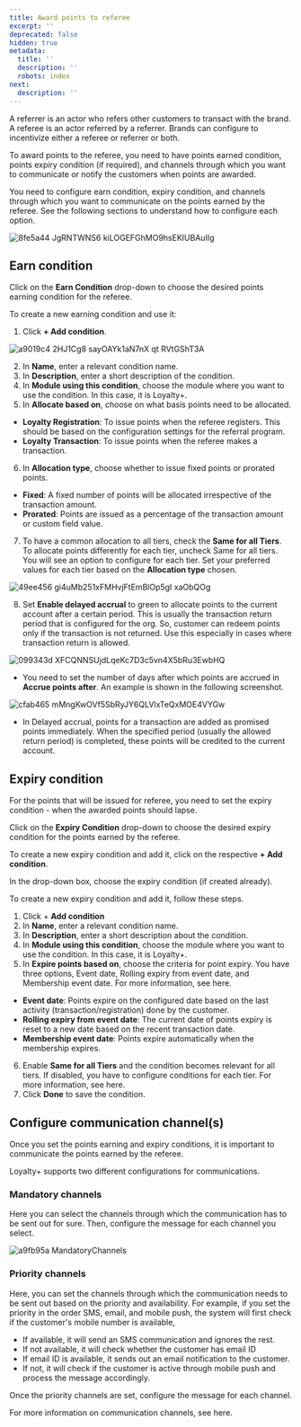 ```yaml
---
title: Award points to referee
excerpt: ''
deprecated: false
hidden: true
metadata:
  title: ''
  description: ''
  robots: index
next:
  description: ''
---
```

A referrer is an actor who refers other customers to transact with the brand. A referee is an actor referred by a referrer. Brands can configure to incentivize either a referee or referrer or both.

To award points to the referee, you need to have points earned condition, points expiry condition (if required), and channels through which you want to communicate or notify the customers when points are awarded.

You need to configure earn condition, expiry condition, and channels through which you want to communicate on the points earned by the referee. See the following sections to understand how to configure each option. 

![8fe5a44 JgRNTWNS6 kiLOGEFGhMO9hsEKIUBAuIIg](https://files.readme.io/8fe5a44-JgRNTWNS6_kiLOGEFGhMO9hsEKIUBAuIIg.png)

## Earn condition

Click on the **Earn Condition** drop-down to choose the desired points earning condition for the referee. 

To create a new earning condition and use it:  

1. Click **+ Add condition**.  

![a9019c4 2HJ1Cg8 sayOAYk1aN7nX qt RVtGShT3A](https://files.readme.io/a9019c4-2HJ1Cg8_sayOAYk1aN7nX_qt-RVtGShT3A.png)

2. In **Name**, enter a relevant condition name.
3. In **Description**, enter a short description of the condition.
4. In **Module using this condition**, choose the module where you want to use the condition. In this case, it is Loyalty+.
5. In **Allocate based on**, choose on what basis points need to be allocated.

* **Loyalty Registration**: To issue points when the referee registers. This should be based on the configuration settings for the referral program.
* **Loyalty Transaction**: To issue points when the referee makes a transaction. 

6. In **Allocation type**, choose whether to issue fixed points or prorated points. 

* **Fixed**: A fixed number of points will be allocated irrespective of the transaction amount.
* **Prorated**: Points are issued as a percentage of the transaction amount or custom field value.

7. To have a common allocation to all tiers, check the **Same for all Tiers**.\
   To allocate points differently for each tier, uncheck Same for all tiers. You will see an option to configure for each tier. Set your preferred values for each tier based on the **Allocation type** chosen. 

![49ee456 gi4uMb251xFMHvjFtEmBlOp5gI xaObQOg](https://files.readme.io/49ee456-gi4uMb251xFMHvjFtEmBlOp5gI_xaObQOg.png)

8. Set **Enable delayed accrual** to green to allocate points to the current account after a certain period. This is usually the transaction return period that is configured for the org. So, customer can redeem points only if the transaction is not returned. Use this especially in cases where transaction return is allowed. 

![099343d XFCQNNSUjdLqeKc7D3c5vn4X5bRu3EwbHQ](https://files.readme.io/099343d-XFCQNNSUjdLqeKc7D3c5vn4X5bRu3EwbHQ.png)

* You need to set the number of days after which points are accrued in **Accrue points after**. An example is shown in the following screenshot. 

![cfab465 mMngKwOVf5SbRyJY6QLVlxTeQxMOE4VYGw](https://files.readme.io/cfab465-mMngKwOVf5SbRyJY6QLVlxTeQxMOE4VYGw.png)

* In Delayed accrual, points for a transaction are added as promised points immediately. When the specified period (usually the allowed return period) is completed, these points will be credited to the current account.

## Expiry condition

For the points that will be issued for referee, you need to set the expiry condition - when the awarded points should lapse.

Click on the **Expiry Condition** drop-down to choose the desired expiry condition for the points earned by the referee. 

To create a new expiry condition and add it,  click on the respective **+ Add condition**.  

In the drop-down box, choose the expiry condition (if created already).

To create a new expiry condition and add it, follow these steps.

1. Click + **Add condition**
2. In **Name**, enter a relevant condition name. 
3. In **Description**, enter a short description about the condition.
4. In **Module using this condition**, choose the module where you want to use the condition. In this case, it is Loyalty+.
5. In **Expire points based on**, choose the criteria for point expiry. You have three options, Event date, Rolling expiry from event date, and Membership event date. For more information, see here.

* **Event date**: Points expire on the configured date based on the last activity (transaction/registration) done by the customer. 
* **Rolling expiry from event date**: The current date of points expiry is reset to a new date based on the recent transaction date.
* **Membership event date**: Points expire automatically when the membership expires. 

6. Enable **Same for all Tiers** and the condition becomes relevant for all tiers. If disabled, you have to configure conditions for each tier. For more information, see here.
7. Click **Done** to save the condition.

## Configure communication channel(s)

Once you set the points earning and expiry conditions, it is important to communicate the points earned by the referee.

Loyalty+ supports two different configurations for communications. 

### Mandatory channels

Here you can select the channels through which the communication has to be sent out for sure. Then, configure the message for each channel you select.

![a9fb95a MandatoryChannels](https://files.readme.io/a9fb95a-MandatoryChannels.png)

### Priority channels

Here, you can set the channels through which the communication needs to be sent out based on the priority and availability. For example, if you set the priority in the order SMS, email, and mobile push, the system will first check if the customer's mobile number is available, 

* If available, it will send an SMS communication and ignores the rest.
* If not available, it will check whether the customer has email ID
* If email ID is available, it sends out an email notification to the customer.
* If not, it will check if the customer is active through mobile push and process the message accordingly.

Once the priority channels are set, configure the message for each channel. 

For more information on communication channels, see here.
